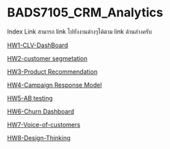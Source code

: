 # BADS7105_CRM_Analytics

Index Link สามารถ link ไปยังงานต่างๆได้ตาม link ด้านล่างครับ 

[HW1-CLV-DashBoard](https://github.com/bencoldheart/BADS7105_CRM_Analytics/blob/main/HW1-CLV-DashBoard/Supermarket_Bank.pdf)

[HW2-customer segmetation](https://github.com/bencoldheart/BADS7105_CRM_Analytics/blob/main/HW2-customer%20segmetation/Customer_segmentation_6220412017.ipynb)

[HW3-Product Recommendation](https://github.com/bencoldheart/BADS7105_CRM_Analytics/blob/main/HW3-Product%20Recommendation/Product%20Recomendation_6220412017.ipynb)

[HW4-Campaign Response Model](https://github.com/bencoldheart/BADS7105_CRM_Analytics/blob/main/HW4-Campaign%20Response%20Model/Campaign.ipynb)

[HW5-AB testing](https://github.com/bencoldheart/BADS7105_CRM_Analytics/blob/main/HW5-AB%20testing./พริกที่ไม่ใช่พลิก.pdf)

[HW6-Churn Dashboard](https://github.com/bencoldheart/BADS7105_CRM_Analytics/blob/main/HW6-Churn%20Dashboard/churn-6220412017%20(1).pdf)

[HW7-Voice-of-customers](https://github.com/bencoldheart/BADS7105_CRM_Analytics/blob/main/HW7-Voice-of-customers/VoC-6220412017.ipynb)

[HW8-Design-Thinking](https://github.com/bencoldheart/BADS7105_CRM_Analytics/blob/main/HW8-Design-Thinking/Design-Thinking-6220412017.pdf)
